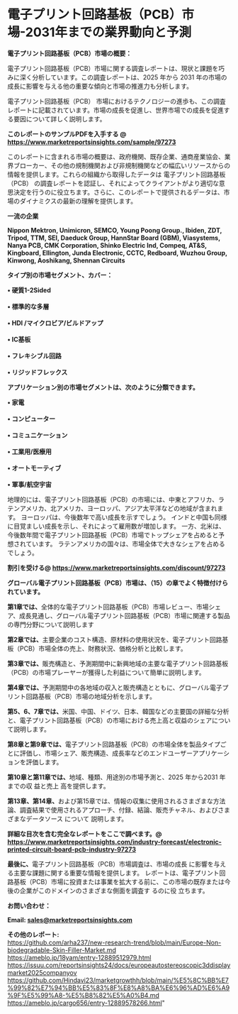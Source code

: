 # 電子プリント回路基板（PCB）市場-2031年までの業界動向と予測

<strong><b>電子プリント回路基板（PCB）市場の概要：</b></strong>

電子プリント回路基板（PCB）市場に関する調査レポートは、現状と課題を巧みに深く分析しています。この調査レポートは、2025 年から 2031 年の市場の成長に影響を与える他の重要な傾向と市場の推進力も分析します。

電子プリント回路基板（PCB） 市場におけるテクノロジーの進歩も、この調査レポートに記載されています。市場の成長を促進し、世界市場での成長を促進する要因について詳しく説明します。

<strong>このレポートのサンプルPDFを入手する @ <a href=https://www.marketreportsinsights.com/sample/97273>https://www.marketreportsinsights.com/sample/97273</a></strong>

このレポートに含まれる市場の概要は、政府機関、既存企業、通商産業協会、業界ブローカー、その他の規制機関および非規制機関などの幅広いリソースからの情報を提供します。これらの組織から取得したデータは 電子プリント回路基板（PCB） の調査レポートを認証し、それによってクライアントがより適切な意思決定を行うのに役立ちます。さらに、このレポートで提供されるデータは、市場のダイナミクスの最新の理解を提供します。

<strong>一流の企業</strong>

<strong><b>Nippon Mektron, Unimicron, SEMCO, Young Poong Group., Ibiden, ZDT, Tripod, TTM, SEI, Daeduck Group, HannStar Board (GBM), Viasystems, Nanya PCB, CMK Corporation, Shinko Electric Ind, Compeq, AT&S, Kingboard, Ellington, Junda Electronic, CCTC, Redboard, Wuzhou Group, Kinwong, Aoshikang, Shennan Circuits</b></strong>

<strong><b>タイプ別の市場セグメント、カバー：</b></strong>

<strong>• 硬質1-2Sided<br><br>• 標準的な多層<br><br>•  HDI /マイクロビア/ビルドアップ<br><br>•  IC基板<br><br>• フレキシブル回路<br><br>• リジッドフレックス</strong>

<strong><b>アプリケーション別の市場セグメントは、次のように分類できます。</b></strong>

<strong>• 家電<br><br>• コンピューター<br><br>• コミュニケーション<br><br>• 工業用/医療用<br><br>• オートモーティブ<br><br>• 軍事/航空宇宙</strong>

 地理的には、電子プリント回路基板（PCB）の市場には、中東とアフリカ、ラテンアメリカ、北アメリカ、ヨーロッパ、アジア太平洋などの地域が含まれます。 ヨーロッパは、今後数年で高い成長を示すでしょう。 インドと中国も同様に目覚ましい成長を示し、それによって雇用数が増加します。 一方、北米は、今後数年間で電子プリント回路基板（PCB）市場でトップシェアを占めると予想されています。 ラテンアメリカの国々は、市場全体で大きなシェアを占めるでしょう。

<strong>割引を受ける@ <a href=https://www.marketreportsinsights.com/discount/97273>https://www.marketreportsinsights.com/discount/97273</a></strong>

<strong><b>グローバル電子プリント回路基板（PCB）市場は、（15）の章でよく特徴付けられています。</b></strong>

<strong><b>第</b></strong><strong><b>1章では、</b></strong>全体的な電子プリント回路基板（PCB）市場レビュー、市場シェア、成長見通し、グローバル電子プリント回路基板（PCB）市場に関連する製品の専門分野について説明します

<strong><b>第2章では、</b></strong>主要企業のコスト構造、原材料の使用状況を、電子プリント回路基板（PCB）市場全体の売上、財務状況、価格分析と比較します。

<strong><b>第3章では、</b></strong>販売構造と、予測期間中に新興地域の主要な電子プリント回路基板（PCB）の市場プレーヤーが獲得した利益について簡単に説明します。

<strong><b>第4章では、</b></strong>予測期間中の各地域の収入と販売構造とともに、グローバル電子プリント回路基板（PCB）市場の地域分析を示します。

<strong><b>第5、6、7章では、</b></strong>米国、中国、ドイツ、日本、韓国などの主要国の詳細な分析と、電子プリント回路基板（PCB）の市場における売上高と収益のシェアについて説明します。

<strong><b>第8章と第9章では、</b></strong>電子プリント回路基板（PCB）の市場全体を製品タイプごとに評価し、市場シェア、販売構造、成長率などのエンドユーザーアプリケーションを評価します。

<strong><b>第10章と第11章では、</b></strong>地域、種類、用途別の市場予測と、2025 年から2031 年までの収 益と売上 高を提供します。

<strong><b>第13章、第14章、</b></strong>および第15章では、情報の収集に使用されるさまざまな方法論、調査結果で使用されるアプローチ、付録、結論、販売チャネル、およびさまざまなデータソース について 説明します。

<strong>詳細な目次を含む完全なレポートをここで調べます。@ <a href=https://www.marketreportsinsights.com/industry-forecast/electronic-printed-circuit-board-pcb-industry-97273>https://www.marketreportsinsights.com/industry-forecast/electronic-printed-circuit-board-pcb-industry-97273</a></strong>

<strong><b>最後に、</b></strong>電子プリント回路基板（PCB）市場調査は、市場の成長 に影響を</a>与える主要な課題に関する重要な情報を提供します。 レポートは、電子プリント回路基板（PCB）市場に投資または事業を拡大する前に、この市場の既存または今後の企業がこのドメインのさまざまな側面を調査す るのに役 立ちます。

<strong><b>お問い合わせ：</b></strong>

<strong>Email: </strong><a href=mailto:sales@marketreportsinsights.com><strong>sales@marketreportsinsights.com</strong></a>

<strong>その他のレポート:</strong>
<br>
<a href=https://github.com/arha237/new-research-trend/blob/main/Europe-Non-biodegradable-Skin-Filler-Market.md>https://github.com/arha237/new-research-trend/blob/main/Europe-Non-biodegradable-Skin-Filler-Market.md</a>
<br>
<a href=https://ameblo.jp/18yam/entry-12889512979.html>https://ameblo.jp/18yam/entry-12889512979.html</a>
<br>
<a href=https://issuu.com/reportsinsights24/docs/europeautostereoscopic3ddisplaymarket2025companyov>https://issuu.com/reportsinsights24/docs/europeautostereoscopic3ddisplaymarket2025companyov</a>
<br>
<a href=https://github.com/Hindavi23/marketgrowthh/blob/main/%E5%8C%BB%E7%99%82%E7%94%BB%E5%83%8F%E8%A8%BA%E6%96%AD%E6%A9%9F%E5%99%A8-%E5%B8%82%E5%A0%B4.md>https://github.com/Hindavi23/marketgrowthh/blob/main/%E5%8C%BB%E7%99%82%E7%94%BB%E5%83%8F%E8%A8%BA%E6%96%AD%E6%A9%9F%E5%99%A8-%E5%B8%82%E5%A0%B4.md</a>
<br>
<a href=https://ameblo.jp/cargo656/entry-12889578266.html>https://ameblo.jp/cargo656/entry-12889578266.html</a>"
